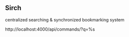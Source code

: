 ## Sirch

centralized searching & synchronized bookmarking system

http://localhost:4000/api/commands/?q=%s
